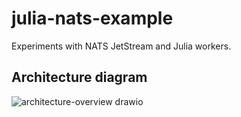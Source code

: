 # julia-nats-example
Experiments with NATS JetStream and Julia workers.

## Architecture diagram

![architecture-overview drawio](https://github.com/jakubwro/julia-nats-example/assets/6503171/0d50c5fe-f34d-4d6e-9c76-e8093d8c96f5)
